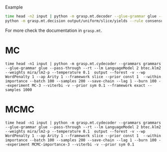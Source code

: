Example


```bash
time head -n2 input | python -m grasp.mt.decoder --glue-grammar glue --pass-through --rt --wp WordPenalty -0.43429466666666666666 --ap Arity -0.43429466666666666666 --lm LanguageModel 2 btec.klm2 --weights mira/lm2-p --temperature 0.1 --samples 1000 --framework slice --batch 100 --within uniform --temperature0 10 --prior const 1 output --experiment uniform --progress
python -m grasp.mt.decision output/uniform/slice/yields --rule consensus output/uniform/slice/yields/consensus
```


For more check the documentation in `grasp.mt`.
            


# MC 
    time head -n1 input | python -m grasp.mt.cydecoder --grammars grammars --glue-grammar glue --pass-through --rt --lm LanguageModel 2 btec.klm2 --weights mira/lm2-p --temperature 0.1  output --forest -v --wp WordPenalty 1 --ap Arity 1 --framework slice --prior const 1  --within importance --batch 100 --samples 200 --save-chain --lag 1 --burn 100 --experiment MC-3 --viterbi -v --prior sym 0.1 --framework exact --samples 1000

# MCMC
    time head -n1 input | python -m grasp.mt.cydecoder --grammars grammars --glue-grammar glue --pass-through --rt --lm LanguageModel 2 btec.klm2 --weights mira/lm2-p --temperature 0.1  output --forest -v --wp WordPenalty 1 --ap Arity 1 --framework slice --prior const 1  --within importance --batch 100 --samples 200 --save-chain --lag 1 --burn 100 --experiment MCMC-importance-3 --viterbi -v --prior sym 0.1
